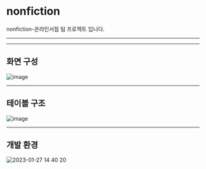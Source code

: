 # nonfiction
nonfiction-온라인서점
팀 프로젝트 입니다.

***


***

## 화면 구성 ##

![image](https://user-images.githubusercontent.com/113540157/215017301-315eafa7-5221-408e-8e1a-46ebe70aa6f0.png)

***

## 테이블 구조 ##
![image](https://user-images.githubusercontent.com/113540157/215017480-46dc5fbf-57fc-41dc-952c-4a031a1e99e5.png)

***

## 개발 환경 ##

![2023-01-27 14 40 20](https://user-images.githubusercontent.com/113540157/215017614-cfd6cf6a-2c94-4999-9b79-8bc5fc96ab31.png)
